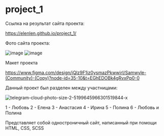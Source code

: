# project_1

Ссылка на результат сайта проекта:

https://elenlen.github.io/project_1/

Фото сайта проекта:

![image](https://github.com/user-attachments/assets/6abec24d-6446-467a-bb21-e37c7d9365ac)
![image](https://github.com/user-attachments/assets/e2d184dd-e33f-4d25-8675-e2dc3816af4e)

Макет проекта 

https://www.figma.com/design/jQlz9F1iz0ysmazPkwwirI/Samwyle-(Community)-(Copy)?node-id=35-10&t=EGhEDOBk4gRvxPp0-0

Данный проект был разделен между участницами:

![telegram-cloud-photo-size-2-5199645966301519844-x](https://github.com/user-attachments/assets/08fc9217-08c6-49ca-b6f1-d60aa60d27de)

1 - Любовь
2 - Елена
3 - Анастасия
4 - Ирина
5 - Полина
6 - Любовь и Полина

Представляет собой одностроничный сайт, написанный при помощи HTML, CSS, SCSS
